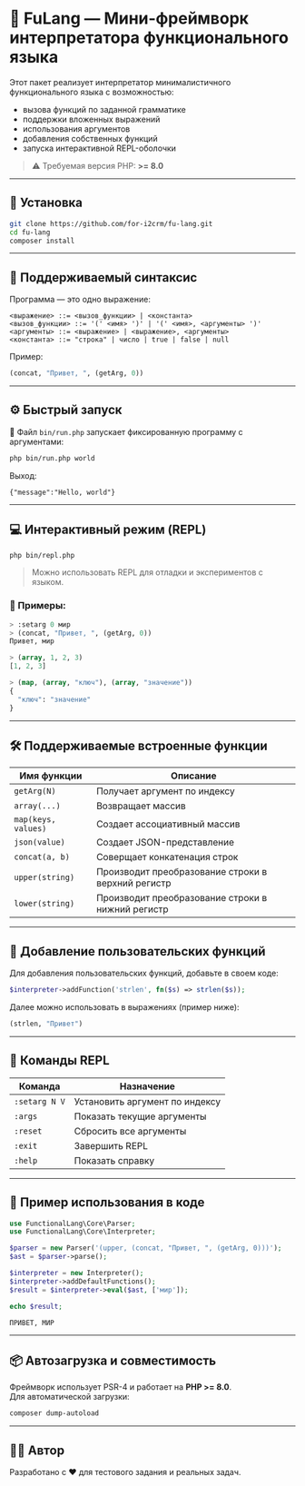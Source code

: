 # 🧠 FuLang — Мини-фреймворк интерпретатора функционального языка

Этот пакет реализует интерпретатор минималистичного функционального языка с возможностью:

- вызова функций по заданной грамматике
- поддержки вложенных выражений
- использования аргументов
- добавления собственных функций
- запуска интерактивной REPL-оболочки

> ⚠️ Требуемая версия PHP: **>= 8.0**

---

## 🚀 Установка

```bash
git clone https://github.com/for-i2crm/fu-lang.git
cd fu-lang
composer install
```

---

## 📘 Поддерживаемый синтаксис

Программа — это одно выражение:

```
<выражение> ::= <вызов_функции> | <константа>
<вызов_функции> ::= '(' <имя> ')' | '(' <имя>, <аргументы> ')'
<аргументы> ::= <выражение> | <выражение>, <аргументы>
<константа> ::= "строка" | число | true | false | null
```

Пример:

```lisp
(concat, "Привет, ", (getArg, 0))
```

---

## ⚙ Быстрый запуск

📁 Файл `bin/run.php` запускает фиксированную программу с аргументами:

```bash
php bin/run.php world
```

Выход:

```
{"message":"Hello, world"}
```

---

## 💻 Интерактивный режим (REPL)

```bash
php bin/repl.php
```

> Можно использовать REPL для отладки и экспериментов с языком.

### 🔹 Примеры:

```lisp
> :setarg 0 мир
> (concat, "Привет, ", (getArg, 0))
Привет, мир

> (array, 1, 2, 3)
[1, 2, 3]

> (map, (array, "ключ"), (array, "значение"))
{
  "ключ": "значение"
}
```

---

## 🛠 Поддерживаемые встроенные функции

| Имя функции | Описание                                           |
|-------------|----------------------------------------------------|
| `getArg(N)` | Получает аргумент по индексу                       |
| `array(...)` | Возвращает массив                                  |
| `map(keys, values)` | Создает ассоциативный массив                       |
| `json(value)` | Создает JSON-представление                         |
| `concat(a, b)` | Соверщает конкатенация строк                       |
| `upper(string)` | Производит преобразование строки в верхний регистр |
| `lower(string)` | Производит преобразование строки в нижний регистр                    |

---

## 🧩 Добавление пользовательских функций

Для добавления пользовательских функций, добавьте в своем коде:

```php
$interpreter->addFunction('strlen', fn($s) => strlen($s));
```

Далее можно использовать в выражениях (пример ниже):

```lisp
(strlen, "Привет")
```

---

## 🔧 Команды REPL

| Команда        | Назначение                      |
|----------------|---------------------------------|
| `:setarg N V`  | Установить аргумент по индексу |
| `:args`        | Показать текущие аргументы     |
| `:reset`       | Сбросить все аргументы         |
| `:exit`        | Завершить REPL                 |
| `:help`        | Показать справку               |

---

## 🧪 Пример использования в коде

```php
use FunctionalLang\Core\Parser;
use FunctionalLang\Core\Interpreter;

$parser = new Parser('(upper, (concat, "Привет, ", (getArg, 0)))');
$ast = $parser->parse();

$interpreter = new Interpreter();
$interpreter->addDefaultFunctions();
$result = $interpreter->eval($ast, ['мир']);

echo $result;
```

```lisp
ПРИВЕТ, МИР
```

---

## 📦 Автозагрузка и совместимость

Фреймворк использует PSR-4 и работает на **PHP >= 8.0**.  
Для автоматической загрузки:

```bash
composer dump-autoload
```

---

## 👨‍💻 Автор

Разработано с ❤️ для тестового задания и реальных задач.